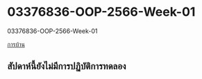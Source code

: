 # 03376836-OOP-2566-Week-01
03376836-OOP-2566-Week-01

[การบ้าน](./Homework.md) 

## สัปดาห์นี้ยังไม่มีการปฏิบัติการทดลอง
